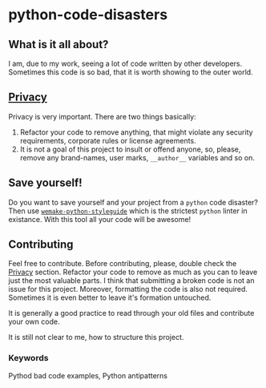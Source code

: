 # python-code-disasters

## What is it all about?
I am, due to my work, seeing a lot of code written by other developers. Sometimes this code is so bad, that it is worth showing to the outer world.

## [Privacy](#privacy)
Privacy is very important. There are two things basically: 

1. Refactor your code to remove anything, that might violate any security requirements, corporate rules or license agreements.
2. It is not a goal of this project to insult or offend anyone, so, please, remove any brand-names, user marks, `__author__` variables and so on.

## Save yourself! 

Do you want to save yourself and your project from a `python` code disaster? 
Then use [`wemake-python-styleguide`](https://github.com/wemake-services/wemake-python-styleguide) which is the strictest `python` linter in existance. 
With this tool all your code will be awesome!

## Contributing
Feel free to contribute. Before contributing, please, double check the [Privacy](#privacy) section.
Refactor your code to remove as much as you can to leave just the most valuable parts. I think that submitting a broken code is not an issue for this project. Moreover, formatting the code is also not required. Sometimes it is even better to leave it's formation untouched.

It is generally a good practice to read through your old files and contribute your own code.

It is still not clear to me, how to structure this project. 

### Keywords
Pythod bad code examples, Python antipatterns 
